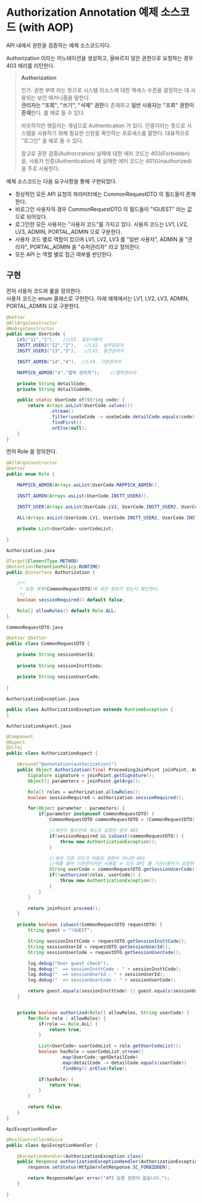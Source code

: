 # Authorization Annotation 예제 소스코드 (with AOP)

API 내에서 권한을 검증하는 예제 소스코드이다.

Authorization 이라는 어노테이션을 생성하고, 올바르지 않은 권한으로 요청하는 경우 403 에러를 리턴한다.   

> **Authorization**
>
> 인가. 권한 부여 라는 뜻으로 시스템 리소스에 대한 액세스 수준을 결정하는 데 사용되는 보안 매커니즘을 말한다.   
> **관리자는 "조회", "쓰기", "삭제" 권한**이 존재하고 **일반 사용자는 "조회" 권한이 존재**한다. 를 예로 들 수 있다.
> 
> 비슷하지만 헷갈리는 개념으로 Authentication 가 있다. 인증이라는 뜻으로 시스템을 사용하기 위해 필요한 신원을 확인하는 프로세스를 말한다.
> 대표적으로 "로그인" 을 예로 들 수 있다.
> 
> 참고로 권한 검증(Authorization) 실패에 대한 에러 코드는 403(Forbidden) 을,
> 사용자 인증(Authentication) 에 실패한 에러 코드는 401(Unauthorized) 을 주로 사용한다.


예제 소스코드는 다음 요구사항을 통해 구현되었다.

- 정상적인 모든 API 요청의 파라미터에는 CommonRequestDTO 의 필드들이 존재한다.
- 비로그인 사용자의 경우 CommonRequestDTO 의 필드들이 "!GUEST" 라는 값으로 되어있다.
- 로그인한 모든 사용자는 "사용자 코드"를 가지고 있다. 사용자 코드는 LV1, LV2, LV3, ADMIN, PORTAL_ADMIN 으로 구분한다.
- 사용자 코드 별로 역할이 있으며 LV1, LV2, LV3 를 "일반 사용자", ADMIN 을 "관리자", PORTAL_ADMIN 을 "슈퍼관리자" 라고 정의한다.
- 모든 API 는 역할 별로 접근 여부를 판단한다.

## 구현

먼저 사용자 코드와 롤을 정의한다.   
사용자 코드는 enum 클래스로 구현한다. 아래 예제에서는 LV1, LV2, LV3, ADMIN, PORTAL_ADMIN 으로 구분한다.

```java
@Getter
@AllArgsConstructor
@NoArgsConstructor
public enum UserCode {
    LV1("11","1"),   //LV1. 일반사용자
    INSTT_USER2("12","2"),   //LV2. 실무담당자
    INSTT_USER3("13","3"),   //LV3. 중간관리자

    INSTT_ADMIN("14","4"),  //LV4. 기관관리자

    MAPPICK_ADMIN("4","맵픽 관리자");    //맵픽관리자

    private String detailCode;
    private String detailCodeNm;

    public static UserCode of(String code) {
        return Arrays.asList(UserCode.values())
                .stream()
                .filter(useSeCode -> useSeCode.detailCode.equals(code))
                .findFirst()
                .orElse(null);
    }
}
```


먼저 Role 을 정의한다.


```java
@AllArgsConstructor
@Getter
public enum Role {

    MAPPICK_ADMIN(Arrays.asList(UserCode.MAPPICK_ADMIN)),

    INSTT_ADMIN(Arrays.asList(UserCode.INSTT_USER3)),

    INSTT_USER(Arrays.asList(UserCode.LV1, UserCode.INSTT_USER2, UserCode.INSTT_USER3)),

    ALL(Arrays.asList(UserCode.LV1, UserCode.INSTT_USER2, UserCode.INSTT_USER3, UserCode.MAPPICK_ADMIN));

    private List<UserCode> userCodeList;
    
}
```

```Authorization.java```
```java
@Target(ElementType.METHOD)
@Retention(RetentionPolicy.RUNTIME)
public @interface Authorization {

    /**
     * 요청 객체(CommonRequestDTO)에 세션 정보가 있는지 확인한다.
     */
    boolean sessionRequired() default false;

    Role[] allowRoles() default Role.ALL;
}
```

```CommonRequestDTO.java```

```java
@Getter @Setter
public class CommonRequestDTO {

    private String sessionUserId;
    
    private String sessionInsttCode;
    
    private String sessionUserCode;
    
}
```

 
```AuthorizationException.java```

```java
public class AuthorizationException extends RuntimeException {
}
```

```AuthorizationAspect.java```

```java
@Component
@Aspect
@Slf4j
public class AuthorizationAspect {

    @Around("@annotation(authorization)")
    public Object Authorization(final ProceedingJoinPoint joinPoint, Authorization authorization) throws Throwable {
        Signature signature = joinPoint.getSignature();
        Object[] parameters = joinPoint.getArgs();

        Role[] roles = authorization.allowRoles();
        boolean sessionRequired = authorization.sessionRequired();

        for(Object parameter : parameters) {
            if(parameter instanceof CommonRequestDTO) {
                CommonRequestDTO commonRequestDTO = (CommonRequestDTO) parameter;

                //세션이 필수인데 게스트 요청인 경우 403
                if(sessionRequired && isGuest(commonRequestDTO)) {
                    throw new AuthenticationException();
                }

                //세션 기관 코드가 허용된 권한이 아니면 403
                //예를 들어 기관관리자만 사용할 수 있는 API 를 기관사용자가 요청한 경우 false
                String userCode = commonRequestDTO.getSessionUserCode();
                if(!authorized(roles, userCode)) {
                    throw new AuthenticationException();
                }
            }
        }

        return joinPoint.proceed();
    }

    private boolean isGuest(CommonRequestDTO requestDTO) {
        String guest = "!GUEST";

        String sessionInsttCode = requestDTO.getSessionInsttCode();
        String sessionUserId = requestDTO.getSessionUserId();
        String sessionUserCode = requestDTO.getSessionUserCode();

        log.debug("User guest check");
        log.debug("  => sessionInsttCode : " + sessionInsttCode);
        log.debug("  => sessionUserId : " + sessionUserId);
        log.debug("  => sessionUserCode : " + sessionUserCode);

        return guest.equals(sessionInsttCode) || guest.equals(sessionUserId) || guest.equals(sessionUserCode);
    }


    private boolean authorized(Role[] allowRoles, String userCode) {
        for(Role role : allowRoles) {
            if(role == Role.ALL) {
                return true;
            }

            List<UserCode> userCodeList = role.getUserCodeList();
            boolean hasRole = userCodeList.stream()
                    .map(UserCode::getDetailCode)
                    .map(detailCode -> detailCode.equals(userCode))
                    .findAny().orElse(false);

            if(hasRole) {
                return true;
            }
        }

        return false;
    }
}
```

```ApiExceptionHandler```

```java
@RestControllerAdvice
public class ApiExceptionHandler {

    @ExceptionHandler(AuthorizationException.class)
    public Response authorizationExceptionHandler(AuthorizationException e, HttpServletResponse response) {
        response.setStatus(HttpServletResponse.SC_FORBIDDEN);

        return ResponseHelper.error("API 요청 권한이 없습니다.");
    }

}

```